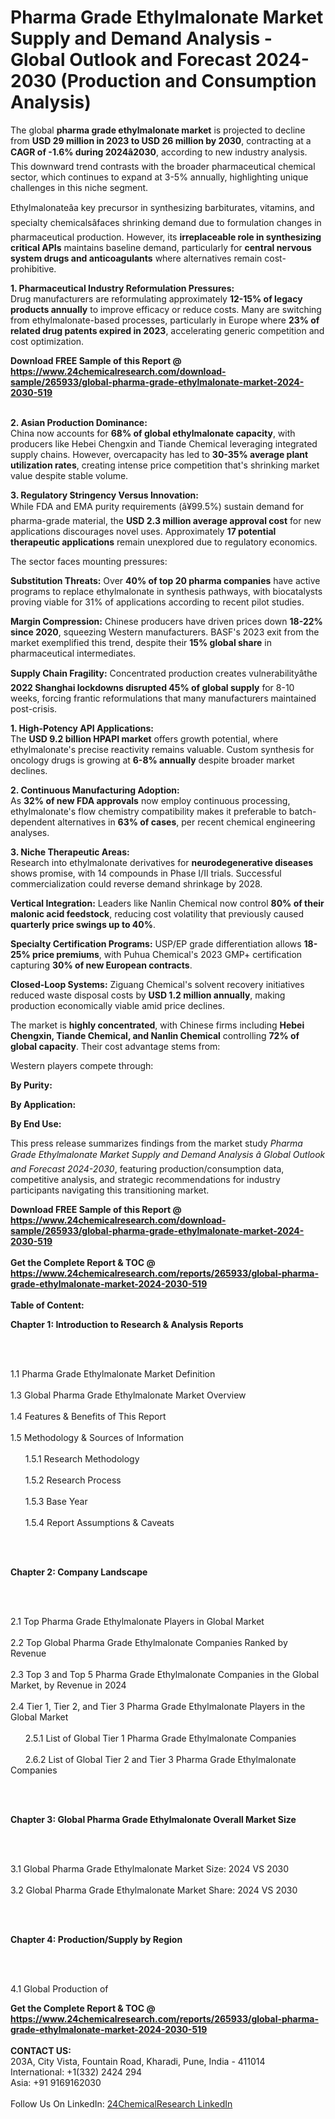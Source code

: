 <h1>Pharma Grade Ethylmalonate Market Supply and Demand Analysis - Global Outlook and Forecast 2024-2030 (Production and Consumption Analysis)</h1><p>The global <strong>pharma grade ethylmalonate market</strong> is projected to decline from <strong>USD 29 million in 2023 to USD 26 million by 2030</strong>, contracting at a <strong>CAGR of -1.6% during 2024â2030</strong>, according to new industry analysis. This downward trend contrasts with the broader pharmaceutical chemical sector, which continues to expand at 3-5% annually, highlighting unique challenges in this niche segment.</p><p>Ethylmalonateâa key precursor in synthesizing barbiturates, vitamins, and specialty chemicalsâfaces shrinking demand due to formulation changes in pharmaceutical production. However, its <strong>irreplaceable role in synthesizing critical APIs</strong> maintains baseline demand, particularly for <strong>central nervous system drugs and anticoagulants</strong> where alternatives remain cost-prohibitive.</p><p><strong>1. Pharmaceutical Industry Reformulation Pressures:</strong><br>
Drug manufacturers are reformulating approximately <strong>12-15% of legacy products annually</strong> to improve efficacy or reduce costs. Many are switching from ethylmalonate-based processes, particularly in Europe where <strong>23% of related drug patents expired in 2023</strong>, accelerating generic competition and cost optimization.</p><div><b>Download FREE Sample of this Report @ 
            <a href="https://www.24chemicalresearch.com/download-sample/265933/global-pharma-grade-ethylmalonate-market-2024-2030-519">
            https://www.24chemicalresearch.com/download-sample/265933/global-pharma-grade-ethylmalonate-market-2024-2030-519</a></b></div><br><p><strong>2. Asian Production Dominance:</strong><br>
China now accounts for <strong>68% of global ethylmalonate capacity</strong>, with producers like Hebei Chengxin and Tiande Chemical leveraging integrated supply chains. However, overcapacity has led to <strong>30-35% average plant utilization rates</strong>, creating intense price competition that's shrinking market value despite stable volume.</p><p><strong>3. Regulatory Stringency Versus Innovation:</strong><br>
While FDA and EMA purity requirements (â¥99.5%) sustain demand for pharma-grade material, the <strong>USD 2.3 million average approval cost</strong> for new applications discourages novel uses. Approximately <strong>17 potential therapeutic applications</strong> remain unexplored due to regulatory economics.</p><p>The sector faces mounting pressures:</p><p><strong>Substitution Threats:</strong> Over <strong>40% of top 20 pharma companies</strong> have active programs to replace ethylmalonate in synthesis pathways, with biocatalysts proving viable for 31% of applications according to recent pilot studies.</p><p><strong>Margin Compression:</strong> Chinese producers have driven prices down <strong>18-22% since 2020</strong>, squeezing Western manufacturers. BASF's 2023 exit from the market exemplified this trend, despite their <strong>15% global share</strong> in pharmaceutical intermediates.</p><p><strong>Supply Chain Fragility:</strong> Concentrated production creates vulnerabilityâthe <strong>2022 Shanghai lockdowns disrupted 45% of global supply</strong> for 8-10 weeks, forcing frantic reformulations that many manufacturers maintained post-crisis.</p><p><strong>1. High-Potency API Applications:</strong><br>
The <strong>USD 9.2 billion HPAPI market</strong> offers growth potential, where ethylmalonate's precise reactivity remains valuable. Custom synthesis for oncology drugs is growing at <strong>6-8% annually</strong> despite broader market declines.</p><p><strong>2. Continuous Manufacturing Adoption:</strong><br>
As <strong>32% of new FDA approvals</strong> now employ continuous processing, ethylmalonate's flow chemistry compatibility makes it preferable to batch-dependent alternatives in <strong>63% of cases</strong>, per recent chemical engineering analyses.</p><p><strong>3. Niche Therapeutic Areas:</strong><br>
Research into ethylmalonate derivatives for <strong>neurodegenerative diseases</strong> shows promise, with 14 compounds in Phase I/II trials. Successful commercialization could reverse demand shrinkage by 2028.</p><p><strong>Vertical Integration:</strong> Leaders like Nanlin Chemical now control <strong>80% of their malonic acid feedstock</strong>, reducing cost volatility that previously caused <strong>quarterly price swings up to 40%</strong>.</p><p><strong>Specialty Certification Programs:</strong> USP/EP grade differentiation allows <strong>18-25% price premiums</strong>, with Puhua Chemical's 2023 GMP+ certification capturing <strong>30% of new European contracts</strong>.</p><p><strong>Closed-Loop Systems:</strong> Ziguang Chemical's solvent recovery initiatives reduced waste disposal costs by <strong>USD 1.2 million annually</strong>, making production economically viable amid price declines.</p><p>The market is <strong>highly concentrated</strong>, with Chinese firms including <strong>Hebei Chengxin, Tiande Chemical, and Nanlin Chemical</strong> controlling <strong>72% of global capacity</strong>. Their cost advantage stems from:</p><p>Western players compete through:</p><p><strong>By Purity:</strong></p><p><strong>By Application:</strong></p><p><strong>By End Use:</strong></p><p>This press release summarizes findings from the market study <em>Pharma Grade Ethylmalonate Market Supply and Demand Analysis â Global Outlook and Forecast 2024-2030</em>, featuring production/consumption data, competitive analysis, and strategic recommendations for industry participants navigating this transitioning market.</p><div><b>Download FREE Sample of this Report @ 
            <a href="https://www.24chemicalresearch.com/download-sample/265933/global-pharma-grade-ethylmalonate-market-2024-2030-519">
            https://www.24chemicalresearch.com/download-sample/265933/global-pharma-grade-ethylmalonate-market-2024-2030-519</a></b></div><br><div><b>Get the Complete Report & TOC @ 
            <a href="https://www.24chemicalresearch.com/reports/265933/global-pharma-grade-ethylmalonate-market-2024-2030-519">
            https://www.24chemicalresearch.com/reports/265933/global-pharma-grade-ethylmalonate-market-2024-2030-519</a></b></div><br>
            <b>Table of Content:</b><p><p><strong>Chapter 1: Introduction to Research &amp; Analysis Reports</strong></p><br />
<br />
<p>1.1 Pharma Grade Ethylmalonate  Market Definition<br /><br />
1.3 Global Pharma Grade Ethylmalonate  Market Overview<br /><br />
1.4 Features &amp; Benefits of This Report<br /><br />
1.5 Methodology &amp; Sources of Information<br /><br />
&nbsp;&nbsp;&nbsp;&nbsp;&nbsp; 1.5.1 Research Methodology<br /><br />
&nbsp;&nbsp;&nbsp;&nbsp;&nbsp; 1.5.2 Research Process<br /><br />
&nbsp;&nbsp;&nbsp;&nbsp;&nbsp; 1.5.3 Base Year<br /><br />
&nbsp;&nbsp;&nbsp;&nbsp;&nbsp; 1.5.4 Report Assumptions &amp; Caveats</p><br />
<br />
<p><strong>Chapter 2: Company Landscape</strong></p><br />
<br />
<p>2.1 Top Pharma Grade Ethylmalonate  Players in Global Market<br /><br />
2.2 Top Global Pharma Grade Ethylmalonate  Companies Ranked by Revenue<br /><br />
2.3 Top 3 and Top 5 Pharma Grade Ethylmalonate  Companies in the Global Market, by Revenue in 2024<br /><br />
2.4 Tier 1, Tier 2, and Tier 3 Pharma Grade Ethylmalonate  Players in the Global Market<br /><br />
&nbsp;&nbsp;&nbsp;&nbsp;&nbsp; 2.5.1 List of Global Tier 1 Pharma Grade Ethylmalonate  Companies<br /><br />
&nbsp;&nbsp;&nbsp;&nbsp;&nbsp; 2.6.2 List of Global Tier 2 and Tier 3 Pharma Grade Ethylmalonate  Companies</p><br />
<br />
<p><strong>Chapter 3: Global Pharma Grade Ethylmalonate  Overall Market Size</strong></p><br />
<br />
<p>3.1 Global Pharma Grade Ethylmalonate  Market Size: 2024 VS 2030<br /><br />
3.2 Global Pharma Grade Ethylmalonate  Market Share: 2024 VS 2030</p><br />
<br />
<p><strong>Chapter 4: Production/Supply by Region</strong></p><br />
<br />
<p>4.1 Global Production of </p><div><b>Get the Complete Report & TOC @ 
            <a href="https://www.24chemicalresearch.com/reports/265933/global-pharma-grade-ethylmalonate-market-2024-2030-519">
            https://www.24chemicalresearch.com/reports/265933/global-pharma-grade-ethylmalonate-market-2024-2030-519</a></b></div><br><b>CONTACT US:</b><br>
            203A, City Vista, Fountain Road, Kharadi, Pune, India - 411014<br>
            International: +1(332) 2424 294<br>
            Asia: +91 9169162030 <br><br>
            Follow Us On LinkedIn: <a href="https://www.linkedin.com/company/24chemicalresearch/">24ChemicalResearch LinkedIn</a>